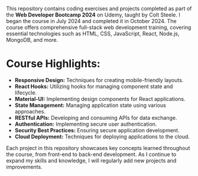 This repository contains coding exercises and projects completed as part of the **Web Developer Bootcamp 2024** on Udemy, taught by Colt Steele. I began the course in July 2024 and completed it in October 2024. The course offers comprehensive full-stack web development training, covering essential technologies such as HTML, CSS, JavaScript, React, Node.js, MongoDB, and more.

# Course Highlights:
- **Responsive Design:** Techniques for creating mobile-friendly layouts.
- **React Hooks:** Utilizing hooks for managing component state and lifecycle.
- **Material-UI:** Implementing design components for React applications.
- **State Management:** Managing application state using various approaches.
- **RESTful APIs:** Developing and consuming APIs for data exchange.
- **Authentication:** Implementing secure user authentication.
- **Security Best Practices:** Ensuring secure application development.
- **Cloud Deployment:** Techniques for deploying applications to the cloud.

Each project in this repository showcases key concepts learned throughout the course, from front-end to back-end development. As I continue to expand my skills and knowledge, I will regularly add new projects and improvements. 